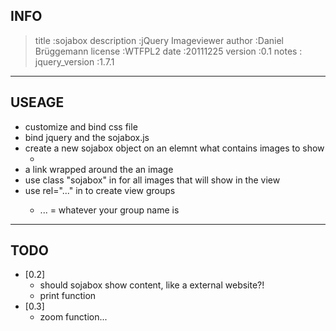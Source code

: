 ## INFO
> title             :sojabox
> description       :jQuery Imageviewer
> author            :Daniel Brüggemann
> license           :WTFPL2
> date              :20111225
> version           :0.1
> notes             :
> jquery_version    :1.7.1

---
## USEAGE
  * customize and bind css file
  * bind jquery and the sojabox.js
  * create a new sojabox object on an elemnt what contains images to show
    * <script type="text/javascript">$('#page p').sojabox();</script>
  * a link wrapped around the an image
  * use class "sojabox"  in <a> for all images that will show in the view
  * use rel="..." in <a> to create view groups
    * ... = whatever your group name is

---
## TODO
  * [0.2]
    * should sojabox show content, like a external website?!
    * print function
  * [0.3]
    * zoom function...